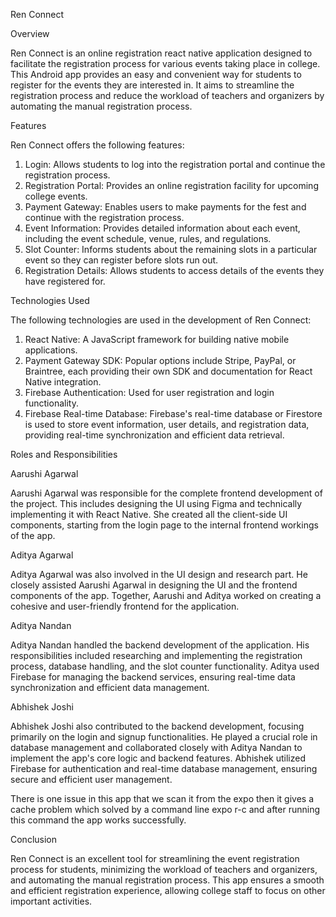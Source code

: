  Ren Connect

 Overview

Ren Connect is an online registration react native application designed to facilitate the registration process for various events taking place in college. This Android app provides an easy and convenient way for students to register for the events they are interested in. It aims to streamline the registration process and reduce the workload of teachers and organizers by automating the manual registration process.

 Features

Ren Connect offers the following features:

1. Login: Allows students to log into the registration portal and continue the registration process.
2. Registration Portal: Provides an online registration facility for upcoming college events.
3. Payment Gateway: Enables users to make payments for the fest and continue with the registration process.
4. Event Information: Provides detailed information about each event, including the event schedule, venue, rules, and regulations.
5. Slot Counter: Informs students about the remaining slots in a particular event so they can register before slots run out.
6. Registration Details: Allows students to access details of the events they have registered for.

 Technologies Used

The following technologies are used in the development of Ren Connect:

1. React Native: A JavaScript framework for building native mobile applications.
2. Payment Gateway SDK: Popular options include Stripe, PayPal, or Braintree, each providing their own SDK and documentation for React Native integration.
3. Firebase Authentication: Used for user registration and login functionality.
4. Firebase Real-time Database: Firebase's real-time database or Firestore is used to store event information, user details, and registration data, providing real-time synchronization and efficient data retrieval.

 Roles and Responsibilities

 Aarushi Agarwal
 
Aarushi Agarwal was responsible for the complete frontend development of the project. This includes designing the UI using Figma and technically implementing it with React Native. She created all the client-side UI components, starting from the login page to the internal frontend workings of the app.

 Aditya Agarwal
 
Aditya Agarwal was also involved in the UI design and research part. He closely assisted Aarushi Agarwal in designing the UI and the frontend components of the app. Together, Aarushi and Aditya worked on creating a cohesive and user-friendly frontend for the application.

 Aditya Nandan
 
Aditya Nandan handled the backend development of the application. His responsibilities included researching and implementing the registration process, database handling, and the slot counter functionality. Aditya used Firebase for managing the backend services, ensuring real-time data synchronization and efficient data management.

Abhishek Joshi

Abhishek Joshi also contributed to the backend development, focusing primarily on the login and signup functionalities. He played a crucial role in database management and collaborated closely with Aditya Nandan to implement the app's core logic and backend features. Abhishek utilized Firebase for authentication and real-time database management, ensuring secure and efficient user management.

There is one issue in this app that we scan it from the expo then it gives a cache problem which solved by a command line
expo r-c and after running this command the app works successfully.

 Conclusion

Ren Connect is an excellent tool for streamlining the event registration process for students, minimizing the workload of teachers and organizers, and automating the manual registration process. This app ensures a smooth and efficient registration experience, allowing college staff to focus on other important activities.
